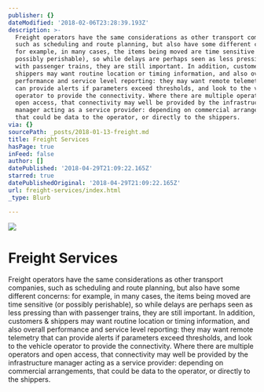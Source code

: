 ```yaml
---
publisher: {}
dateModified: '2018-02-06T23:28:39.193Z'
description: >-
  Freight operators have the same considerations as other transport companies,
  such as scheduling and route planning, but also have some different concerns:
  for example, in many cases, the items being moved are time sensitive (or
  possibly perishable), so while delays are perhaps seen as less pressing than
  with passenger trains, they are still important. In addition, customers &
  shippers may want routine location or timing information, and also overall
  performance and service level reporting: they may want remote telemetry that
  can provide alerts if parameters exceed thresholds, and look to the vehicle
  operator to provide the connectivity. Where there are multiple operators and
  open access, that connectivity may well be provided by the infrastructure
  manager acting as a service provider: depending on commercial arrangements,
  that could be data to the operator, or directly to the shippers.
via: {}
sourcePath: _posts/2018-01-13-freight.md
title: Freight Services
hasPage: true
inFeed: false
author: []
datePublished: '2018-04-29T21:09:22.165Z'
starred: true
datePublishedOriginal: '2018-04-29T21:09:22.165Z'
url: freight-services/index.html
_type: Blurb

---
```

![](https://the-grid-user-content.s3-us-west-2.amazonaws.com/f0c45f63-b403-4b62-b138-49c996489d1e.jpg)

# Freight Services

Freight operators have the same considerations as other transport companies, such as scheduling and route planning, but also have some different concerns: for example, in many cases, the items being moved are time sensitive (or possibly perishable), so while delays are perhaps seen as less pressing than with passenger trains, they are still important. In addition, customers & shippers may want routine location or timing information, and also overall performance and service level reporting: they may want remote telemetry that can provide alerts if parameters exceed thresholds, and look to the vehicle operator to provide the connectivity. Where there are multiple operators and open access, that connectivity may well be provided by the infrastructure manager acting as a service provider: depending on commercial arrangements, that could be data to the operator, or directly to the shippers.